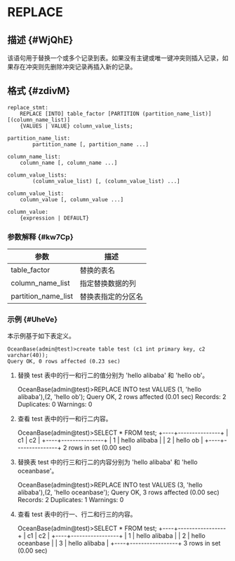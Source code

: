 REPLACE 
============================



描述 {#WjQhE}
-----------

该语句用于替换一个或多个记录到表。如果没有主键或唯一键冲突则插入记录，如果存在冲突则先删除冲突记录再插入新的记录。

格式 {#zdivM}
-----------

    replace_stmt:
        REPLACE [INTO] table_factor [PARTITION (partition_name_list)] [(column_name_list)]
        {VALUES | VALUE} column_value_lists;
    
    partition_name_list:
            partition_name [, partition_name ...]
    
    column_name_list:
        column_name [, column_name ...]
    
    column_value_lists:
            (column_value_list) [, (column_value_list) ...]
    
    column_value_list:
        column_value [, column_value ...]
    
    column_value:
        {expression | DEFAULT}





### 参数解释 {#kw7Cp}



|       **参数**        |  **描述**   |
|---------------------|-----------|
| table_factor        | 替换的表名     |
| column_name_list    | 指定替换数据的列  |
| partition_name_list | 替换表指定的分区名 |



### 示例 {#UheVe}

本示例基于如下表定义。

    OceanBase(admin@test)>create table test (c1 int primary key, c2 varchar(40));
    Query OK, 0 rows affected (0.23 sec)



1. 替换 test 表中的行一和行二的值分别为 'hello alibaba' 和 'hello ob'。




    OceanBase(admin@test)>REPLACE INTO test VALUES (1, 'hello alibaba'),(2, 'hello ob');
    Query OK, 2 rows affected (0.01 sec)
    Records: 2  Duplicates: 0  Warnings: 0



2. 查看 test 表中的行一和行二内容。




    OceanBase(admin@test)>SELECT * FROM test;
    +----+---------------+
    | c1 | c2            |
    +----+---------------+
    |  1 | hello alibaba |
    |  2 | hello ob      |
    +----+---------------+
    2 rows in set (0.00 sec)



3. 替换表 test 中的行三和行二的内容分别为 'hello alibaba' 和 'hello oceanbase'。




    OceanBase(admin@test)>REPLACE INTO test VALUES (3, 'hello alibaba'),(2, 'hello oceanbase');
    Query OK, 3 rows affected (0.00 sec)
    Records: 2  Duplicates: 1  Warnings: 0



4. 查看 test 表中的行一、行二和行三的内容。




    OceanBase(admin@test)>SELECT * FROM test;
    +----+-----------------+
    | c1 | c2              |
    +----+-----------------+
    |  1 | hello alibaba   |
    |  2 | hello oceanbase |
    |  3 | hello alibaba   |
    +----+-----------------+
    3 rows in set (0.00 sec)



